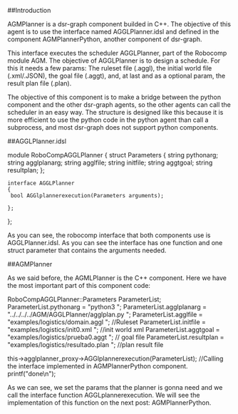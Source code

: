 ##Introduction

AGMPlanner is a dsr-graph component builded in C++. The objective of this agent is to use the interface named AGGLPlanner.idsl and defined in the component AGMPlannerPython, another component of dsr-graph. 

This interface executes the scheduler AGGLPlanner, part of the Robocomp module AGM. The objective of AGGLPlanner is to design a schedule. For this it needs a few params: The ruleset file (.aggl), the initial world file (.xml/.JSON), the goal file (.aggt), and, at last and as a optional param,  the result plan file (.plan).

The objective of this component is to make a bridge between the python component and the other dsr-graph agents, so the other agents can call the scheduler in an easy way. The structure is designed like this because it is more efficient to use the python code in the python agent than call a subprocess, and most dsr-graph does not support python components.

##AGGLPlanner.idsl

module RoboCompAGGLPlanner
{
    	struct Parameters
    	{
        	string pythonarg;
        	string agglplanarg;
        	string agglfile;
        	string initfile;
           string aggtgoal;
           string resultplan;
    	};
   	 
    interface AGGLPlanner
    {
   	 bool AGGlplannerexecution(Parameters arguments);

    };

};

As you can see, the robocomp interface that both components use is AGGLPlanner.idsl. As you can see the interface has one function and one struct parameter that contains the arguments needed.






##AGMPlanner

As we said before, the AGMLPlanner is the C++ component. Here we have the most important part of this component code:

RoboCompAGGLPlanner::Parameters ParameterList;
  ParameterList.pythonarg = "python3 ";
  ParameterList.agglplanarg = "../../../../AGM/AGGLPlanner/agglplan.py ";
  ParameterList.agglfile = "examples/logistics/domain.aggl "; //Ruleset
  ParameterList.initfile = "examples/logistics/init0.xml "; //init world xml
  ParameterList.aggtgoal = "examples/logistics/prueba0.aggt "; // goal file
  ParameterList.resultplan = "examples/logistics/resultado.plan "; //plan result file
 
  this->agglplanner_proxy->AGGlplannerexecution(ParameterList); //Calling the interface implemented in AGMPlannerPython component.
  printf("done\n");

As we can see, we set the params that the planner is gonna need and we call the interface function AGGLplannerexecution. We will see the implementation of this function on the  next post: AGMPlannerPython.
